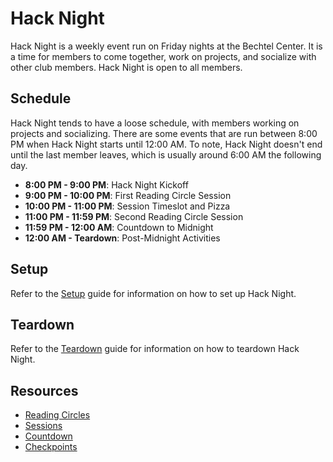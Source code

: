 # Hack Night

Hack Night is a weekly event run on Friday nights at the Bechtel Center. It is a time for members to come together,
work on projects, and socialize with other club members. Hack Night is open to all members.

## Schedule

Hack Night tends to have a loose schedule, with members working on projects and socializing. There are some events
that are run between 8:00 PM when Hack Night starts until 12:00 AM. To note, Hack Night doesn't end until the last
member leaves, which is usually around 6:00 AM the following day.

- **8:00 PM - 9:00 PM**: Hack Night Kickoff
- **9:00 PM - 10:00 PM**: First Reading Circle Session
- **10:00 PM - 11:00 PM**: Session Timeslot and Pizza
- **11:00 PM - 11:59 PM**: Second Reading Circle Session
- **11:59 PM - 12:00 AM**: Countdown to Midnight
- **12:00 AM - Teardown**: Post-Midnight Activities

## Setup

Refer to the [Setup](./setup.md) guide for information on how to set up Hack Night.

## Teardown

Refer to the [Teardown](./teardown.md) guide for information on how to teardown Hack Night.

## Resources

- [Reading Circles](./circles/README.md)
- [Sessions](./sessions/README.md)
- [Countdown](./countdown.md)
- [Checkpoints](./checkpoints.md)
